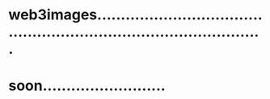 # web3images.........................................................................................
# soon..........................
